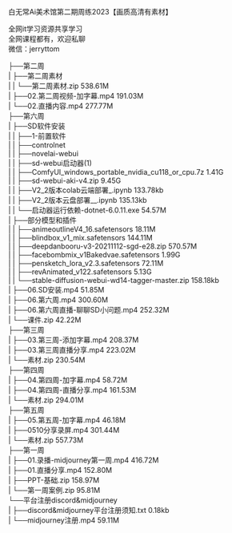 白无常Ai美术馆第二期周练2023【画质高清有素材】

全网it学习资源共享学习<br>全网课程都有，欢迎私聊<br>微信：jerryttom<br>

├──第二周<br> | ├──第二周素材<br> | | └──第二周素材.zip 538.61M<br> | ├──02.第二周视频-加字幕.mp4 191.03M<br> | └──02.直播内容.mp4 277.77M<br> ├──第六周<br> | ├──SD软件安装<br> | | ├──1-前置软件<br> | | ├──controlnet<br> | | ├──novelai-webui<br> | | ├──sd-webui启动器(1)<br> | | ├──ComfyUI_windows_portable_nvidia_cu118_or_cpu.7z 1.41G<br> | | ├──sd-webui-aki-v4.zip 9.45G<br> | | ├──V2_2版本colab云端部署_.ipynb 133.78kb<br> | | ├──V2_2版本云盘部署__.ipynb 135.13kb<br> | | └──启动器运行依赖-dotnet-6.0.11.exe 54.57M<br> | ├──部分模型和插件<br> | | ├──animeoutlineV4_16.safetensors 18.11M<br> | | ├──blindbox_v1_mix.safetensors 144.11M<br> | | ├──deepdanbooru-v3-20211112-sgd-e28.zip 570.57M<br> | | ├──facebombmix_v1Bakedvae.safetensors 1.99G<br> | | ├──pensketch_lora_v2.3.safetensors 72.11M<br> | | ├──revAnimated_v122.safetensors 5.13G<br> | | └──stable-diffusion-webui-wd14-tagger-master.zip 158.18kb<br> | ├──06.SD安装.mp4 51.85M<br> | ├──06.第六周.mp4 300.60M<br> | ├──06.第六周直播-聊聊SD小问题.mp4 252.32M<br> | └──课件.zip 42.22M<br> ├──第三周<br> | ├──03.第三周-添加字幕.mp4 208.37M<br> | ├──03.第三周直播分享.mp4 223.02M<br> | └──素材.zip 230.54M<br> ├──第四周<br> | ├──04.第四周-加字幕.mp4 58.72M<br> | ├──04.第四周-直播分享.mp4 161.53M<br> | └──素材.zip 294.01M<br> ├──第五周<br> | ├──05.第五周-加字幕.mp4 46.18M<br> | ├──0510分享录屏.mp4 301.44M<br> | └──素材.zip 557.73M<br> ├──第一周<br> | ├──01.录播-midjourney第一周.mp4 416.72M<br> | ├──01.直播分享.mp4 152.80M<br> | ├──PPT-基础.zip 158.97M<br> | └──第一周案例.zip 95.81M<br> └──平台注册discord&amp;midjourney<br> | ├──discord&amp;midjourney平台注册须知.txt 0.18kb<br> | └──midjourney注册.mp4 59.11M